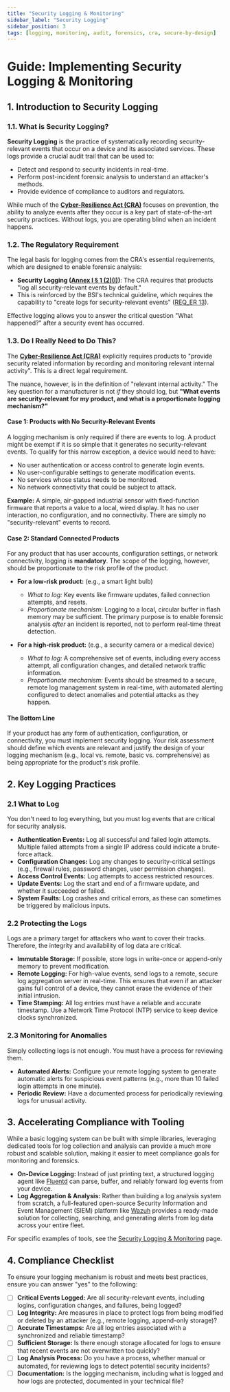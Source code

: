 ```yaml
---
title: "Security Logging & Monitoring"
sidebar_label: "Security Logging"
sidebar_position: 3
tags: [logging, monitoring, audit, forensics, cra, secure-by-design]
---
```

# Guide: Implementing Security Logging & Monitoring

## 1. Introduction to Security Logging

### 1.1. What is Security Logging?

**Security Logging** is the practice of systematically recording security-relevant events that occur on a device and its associated services. These logs provide a crucial audit trail that can be used to:
-   Detect and respond to security incidents in real-time.
-   Perform post-incident forensic analysis to understand an attacker's methods.
-   Provide evidence of compliance to auditors and regulators.

While much of the **[Cyber-Resilience Act (CRA)](./../../standards/eu/cra-overview.md)** focuses on prevention, the ability to analyze events after they occur is a key part of state-of-the-art security practices. Without logs, you are operating blind when an incident happens.

### 1.2. The Regulatory Requirement

The legal basis for logging comes from the CRA's essential requirements, which are designed to enable forensic analysis:

-   **Security Logging ([Annex I § 1 (2)(l)][cra_annexI])**: The CRA requires that products "log all security-relevant events by default."
-   This is reinforced by the BSI's technical guideline, which requires the capability to "create logs for security-relevant events" ([REQ_ER 13][bsi_tr_03183_p1]).

Effective logging allows you to answer the critical question "What happened?" after a security event has occurred.

### 1.3. Do I Really Need to Do This?

The **[Cyber-Resilience Act (CRA)](./../../standards/eu/cra-overview.md)** explicitly requires products to "provide security related information by recording and monitoring relevant internal activity". This is a direct legal requirement.

The nuance, however, is in the definition of "relevant internal activity." The key question for a manufacturer is not *if* they should log, but **"What events are security-relevant for my product, and what is a proportionate logging mechanism?"**

#### Case 1: Products with No Security-Relevant Events

A logging mechanism is only required if there are events to log. A product might be exempt if it is so simple that it generates no security-relevant events. To qualify for this narrow exception, a device would need to have:
-   No user authentication or access control to generate login events.
-   No user-configurable settings to generate modification events.
-   No services whose status needs to be monitored.
-   No network connectivity that could be subject to attack.

**Example:** A simple, air-gapped industrial sensor with fixed-function firmware that reports a value to a local, wired display. It has no user interaction, no configuration, and no connectivity. There are simply no "security-relevant" events to record.

#### Case 2: Standard Connected Products

For any product that has user accounts, configuration settings, or network connectivity, logging is **mandatory**. The scope of the logging, however, should be proportionate to the risk profile of the product.

-   **For a low-risk product:** (e.g., a smart light bulb)
    -   *What to log:* Key events like firmware updates, failed connection attempts, and resets.
    -   *Proportionate mechanism:* Logging to a local, circular buffer in flash memory may be sufficient. The primary purpose is to enable forensic analysis *after* an incident is reported, not to perform real-time threat detection.

-   **For a high-risk product:** (e.g., a security camera or a medical device)
    -   *What to log:* A comprehensive set of events, including every access attempt, all configuration changes, and detailed network traffic information.
    -   *Proportionate mechanism:* Events should be streamed to a secure, remote log management system in real-time, with automated alerting configured to detect anomalies and potential attacks as they happen.

#### The Bottom Line

If your product has any form of authentication, configuration, or connectivity, you must implement security logging. Your risk assessment should define which events are relevant and justify the design of your logging mechanism (e.g., local vs. remote, basic vs. comprehensive) as being appropriate for the product's risk profile.

## 2. Key Logging Practices

### 2.1 What to Log
You don't need to log everything, but you must log events that are critical for security analysis.
- **Authentication Events:** Log all successful and failed login attempts. Multiple failed attempts from a single IP address could indicate a brute-force attack.
- **Configuration Changes:** Log any changes to security-critical settings (e.g., firewall rules, password changes, user permission changes).
- **Access Control Events:** Log attempts to access restricted resources.
- **Update Events:** Log the start and end of a firmware update, and whether it succeeded or failed.
- **System Faults:** Log crashes and critical errors, as these can sometimes be triggered by malicious inputs.

### 2.2 Protecting the Logs
Logs are a primary target for attackers who want to cover their tracks. Therefore, the integrity and availability of log data are critical.
- **Immutable Storage:** If possible, store logs in write-once or append-only memory to prevent modification.
- **Remote Logging:** For high-value events, send logs to a remote, secure log aggregation server in real-time. This ensures that even if an attacker gains full control of a device, they cannot erase the evidence of their initial intrusion.
- **Time Stamping:** All log entries must have a reliable and accurate timestamp. Use a Network Time Protocol (NTP) service to keep device clocks synchronized.

### 2.3 Monitoring for Anomalies
Simply collecting logs is not enough. You must have a process for reviewing them.
- **Automated Alerts:** Configure your remote logging system to generate automatic alerts for suspicious event patterns (e.g., more than 10 failed login attempts in one minute).
- **Periodic Review:** Have a documented process for periodically reviewing logs for unusual activity.

## 3. Accelerating Compliance with Tooling

While a basic logging system can be built with simple libraries, leveraging dedicated tools for log collection and analysis can provide a much more robust and scalable solution, making it easier to meet compliance goals for monitoring and forensics.

-   **On-Device Logging:** Instead of just printing text, a structured logging agent like [Fluentd](https://www.fluentd.org/) can parse, buffer, and reliably forward log events from your device.
-   **Log Aggregation & Analysis:** Rather than building a log analysis system from scratch, a full-featured open-source Security Information and Event Management (SIEM) platform like [Wazuh](https://wazuh.com/) provides a ready-made solution for collecting, searching, and generating alerts from log data across your entire fleet.

For specific examples of tools, see the [Security Logging & Monitoring](../../tools/security-logging-and-monitoring.md) page.

## 4. Compliance Checklist

To ensure your logging mechanism is robust and meets best practices, ensure you can answer "yes" to the following:

- [ ] **Critical Events Logged:** Are all security-relevant events, including logins, configuration changes, and failures, being logged?
- [ ] **Log Integrity:** Are measures in place to protect logs from being modified or deleted by an attacker (e.g., remote logging, append-only storage)?
- [ ] **Accurate Timestamps:** Are all log entries associated with a synchronized and reliable timestamp?
- [ ] **Sufficient Storage:** Is there enough storage allocated for logs to ensure that recent events are not overwritten too quickly?
- [ ] **Log Analysis Process:** Do you have a process, whether manual or automated, for reviewing logs to detect potential security incidents?
- [ ] **Documentation:** Is the logging mechanism, including what is logged and how logs are protected, documented in your technical file?

<!-- Citations -->
[cra_annexI]: https://eur-lex.europa.eu/legal-content/EN/TXT/?uri=CELEX:02024R2847-20241120#anx_I "CRA Annex I – Essential cybersecurity requirements"
[bsi_tr_03183_p1]: https://www.bsi.bund.de/SharedDocs/Downloads/EN/BSI/Publications/TechGuidelines/TR03183/BSI-TR-03183-1-0_9_0.pdf "BSI TR-03183 Part 1: General requirements"